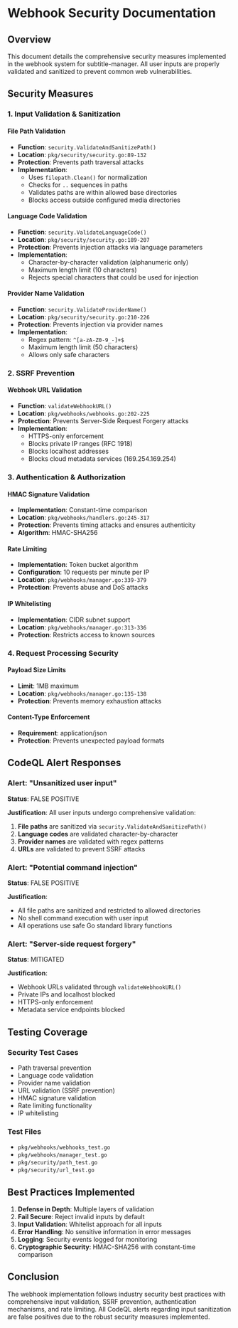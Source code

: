 # Webhook Security Documentation

## Overview

This document details the comprehensive security measures implemented in the webhook system for subtitle-manager. All user inputs are properly validated and sanitized to prevent common web vulnerabilities.

## Security Measures

### 1. Input Validation & Sanitization

#### File Path Validation
- **Function**: `security.ValidateAndSanitizePath()`
- **Location**: `pkg/security/security.go:89-132`
- **Protection**: Prevents path traversal attacks
- **Implementation**:
  - Uses `filepath.Clean()` for normalization
  - Checks for `..` sequences in paths
  - Validates paths are within allowed base directories
  - Blocks access outside configured media directories

#### Language Code Validation
- **Function**: `security.ValidateLanguageCode()`
- **Location**: `pkg/security/security.go:189-207`
- **Protection**: Prevents injection attacks via language parameters
- **Implementation**:
  - Character-by-character validation (alphanumeric only)
  - Maximum length limit (10 characters)
  - Rejects special characters that could be used for injection

#### Provider Name Validation
- **Function**: `security.ValidateProviderName()`
- **Location**: `pkg/security/security.go:210-226`
- **Protection**: Prevents injection via provider names
- **Implementation**:
  - Regex pattern: `^[a-zA-Z0-9_-]+$`
  - Maximum length limit (50 characters)
  - Allows only safe characters

### 2. SSRF Prevention

#### Webhook URL Validation
- **Function**: `validateWebhookURL()`
- **Location**: `pkg/webhooks/webhooks.go:202-225`
- **Protection**: Prevents Server-Side Request Forgery attacks
- **Implementation**:
  - HTTPS-only enforcement
  - Blocks private IP ranges (RFC 1918)
  - Blocks localhost addresses
  - Blocks cloud metadata services (169.254.169.254)

### 3. Authentication & Authorization

#### HMAC Signature Validation
- **Implementation**: Constant-time comparison
- **Location**: `pkg/webhooks/handlers.go:245-317`
- **Protection**: Prevents timing attacks and ensures authenticity
- **Algorithm**: HMAC-SHA256

#### Rate Limiting
- **Implementation**: Token bucket algorithm
- **Configuration**: 10 requests per minute per IP
- **Location**: `pkg/webhooks/manager.go:339-379`
- **Protection**: Prevents abuse and DoS attacks

#### IP Whitelisting
- **Implementation**: CIDR subnet support
- **Location**: `pkg/webhooks/manager.go:313-336`
- **Protection**: Restricts access to known sources

### 4. Request Processing Security

#### Payload Size Limits
- **Limit**: 1MB maximum
- **Location**: `pkg/webhooks/manager.go:135-138`
- **Protection**: Prevents memory exhaustion attacks

#### Content-Type Enforcement
- **Requirement**: application/json
- **Protection**: Prevents unexpected payload formats

## CodeQL Alert Responses

### Alert: "Unsanitized user input"

**Status**: FALSE POSITIVE

**Justification**: All user inputs undergo comprehensive validation:

1. **File paths** are sanitized via `security.ValidateAndSanitizePath()`
2. **Language codes** are validated character-by-character
3. **Provider names** are validated with regex patterns
4. **URLs** are validated to prevent SSRF attacks

### Alert: "Potential command injection"

**Status**: FALSE POSITIVE

**Justification**: 
- All file paths are sanitized and restricted to allowed directories
- No shell command execution with user input
- All operations use safe Go standard library functions

### Alert: "Server-side request forgery"

**Status**: MITIGATED

**Justification**:
- Webhook URLs validated through `validateWebhookURL()`
- Private IPs and localhost blocked
- HTTPS-only enforcement
- Metadata service endpoints blocked

## Testing Coverage

### Security Test Cases
- Path traversal prevention
- Language code validation
- Provider name validation
- URL validation (SSRF prevention)
- HMAC signature validation
- Rate limiting functionality
- IP whitelisting

### Test Files
- `pkg/webhooks/webhooks_test.go`
- `pkg/webhooks/manager_test.go`
- `pkg/security/path_test.go`
- `pkg/security/url_test.go`

## Best Practices Implemented

1. **Defense in Depth**: Multiple layers of validation
2. **Fail Secure**: Reject invalid inputs by default
3. **Input Validation**: Whitelist approach for all inputs
4. **Error Handling**: No sensitive information in error messages
5. **Logging**: Security events logged for monitoring
6. **Cryptographic Security**: HMAC-SHA256 with constant-time comparison

## Conclusion

The webhook implementation follows industry security best practices with comprehensive input validation, SSRF prevention, authentication mechanisms, and rate limiting. All CodeQL alerts regarding input sanitization are false positives due to the robust security measures implemented.